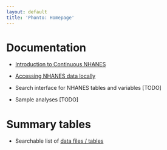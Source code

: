 ```yaml
---
layout: default
title: 'Phonto: Homepage'
---
```


# Documentation

- [Introduction to Continuous NHANES](vignettes/nhanes-introduction.html)

- [Accessing NHANES data locally](vignettes/nhanes-local.html)

- Search interface for NHANES tables and variables [TODO]

- Sample analyses [TODO]

# Summary tables

- Searchable list of [data files / tables](tables/table-summary.html)




